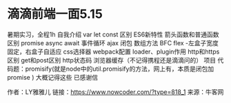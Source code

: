 # 滴滴前端一面5.15

暑期实习，全程1h
自我介绍
var let const 区别
ES6新特性
箭头函数和普通函数区别
promise async await
事件循环
ajax
闭包
数组方法
BFC
flex
-左盒子宽度固定，右盒子自适应
css选择器
webpack配置
loader、plugin作用
http和https区别
get和post区别
http状态码
浏览器缓存（不记得携程还是滴滴问的）
项目
代码题：promisify(就是node中的util.promisify的方法，网上有，本质是闭包加promise     )
大概记得这些
已感谢信



作者：LY雅雅儿
链接：https://www.nowcoder.com/?type=818_1
来源：牛客网